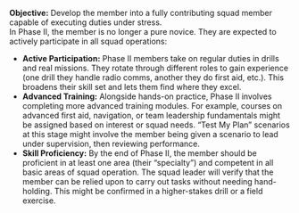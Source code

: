 **Objective:** Develop the member into a fully contributing squad member capable of executing duties under stress.  
In Phase II, the member is no longer a pure novice. They are expected to actively participate in all squad operations:  
- **Active Participation:** Phase II members take on regular duties in drills and real missions. They rotate through different roles to gain experience (one drill they handle radio comms, another they do first aid, etc.). This broadens their skill set and lets them find where they excel.  
- **Advanced Training:** Alongside hands-on practice, Phase II involves completing more advanced training modules. For example, courses on advanced first aid, navigation, or team leadership fundamentals might be assigned based on interest or squad needs. “Test My Plan” scenarios at this stage might involve the member being given a scenario to lead under supervision, then reviewing performance.  
- **Skill Proficiency:** By the end of Phase II, the member should be proficient in at least one area (their “specialty”) and competent in all basic areas of squad operation. The squad leader will verify that the member can be relied upon to carry out tasks without needing hand-holding. This might be confirmed in a higher-stakes drill or a field exercise.